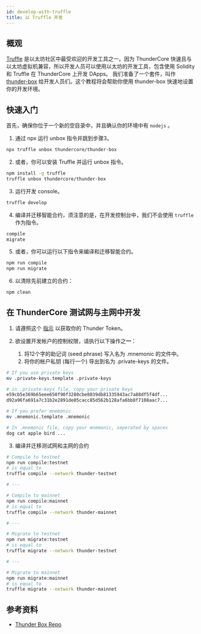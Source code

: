 ```yaml
---
id: develop-with-truffle
title: 以 Truffle 开发
---
```


## 概观

[Truffle](https://www.trufflesuite.com/) 是以太坊社区中最受欢迎的开发工具之一。因为 ThunderCore 快速且与以太坊虚拟机兼容，所以开发人员可以使用以太坊的开发工具，包含使用 Solidity 和 Truffle 在 ThunderCore 上开发 DApps。 我们准备了一个套件，叫作 [thunder-box](https://www.trufflesuite.com/boxes/thunder-box) 给开发人员们。这个教程将会帮助你使用 thunder-box 快速地设置你的开发环境。

## 快速入门

首先，确保你位于一个新的空目录中，并且确认你的环境中有 `nodejs` 。

1. 通过 npx 运行 unbox 指令并跳到步骤3。

```bash
npx truffle unbox thundercore/thunder-box
```

2. 或者，你可以安装 Truffle 并运行 unbox 指令。

```bash
npm install -g truffle
truffle unbox thundercore/thunder-box
```

3. 运行开发 console。

```bash
truffle develop
```

4. 编译并迁移智能合约，须注意的是，在开发控制台中，我们不会使用 `truffle` 作为指令。

```bash
compile
migrate
```

5. 或者，你可以运行以下指令来编译和迁移智能合约。

```bash
npm run compile
npm run migrate
```

6. 以清除先前建立的合约：

```bash
npm clean
```

## 在 ThunderCore 测试网与主网中开发

1. 请遵照这个 [指示](get-tokens.md) 以获取你的 Thunder Token。
  
2. 欲设置开发帐户的控制权限，请执行以下操作之**一**：

   1. 将12个字的助记词 (seed phrase) 写入名为 .mnemonic 的文件中。
   2. 将你的帐户私钥 (每行一个) 导出到名为 .private-keys 的文件。


```bash
# If you use private keys
mv .private-keys.template .private-keys

# in .private-keys file, copy your private keys
e59cb5e369b65eee650f90f3280cbe8039db81335943ac7a88df5f4df...
d92a96fa691a7c31b2e2891de05cacc85d562b128afa6bb8f7108aac7...

# If you prefer mnemonic
mv .mnemonic.template .mnemonic

# In .mnemonic file, copy your mnemonic, seperated by spaces
dog cat apple bird ...
```
    

3. 编译并迁移测试网和主网的合约

```bash
# Compile to testnet
npm run compile:testnet
# is equal to 
truffle compile --network thunder-testnet

# ---

# Compile to mainnet
npm run compile:mainnet
# is equal to 
truffle compile --network thunder-mainnet

# ---

# Migrate to testnet
npm run migrate:testnet
# is equal to 
truffle migrate --network thunder-testnet

# ---

# Migrate to mainnet
npm run migrate:mainnet
# is equal to 
truffle migrate --network thunder-mainnet
```

## 参考资料
- [Thunder Box Repo](https://github.com/thundercore/thunder-box)
